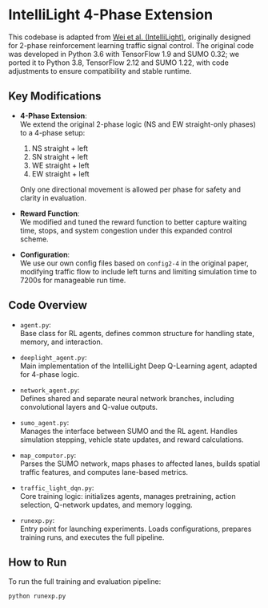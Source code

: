 # IntelliLight 4-Phase Extension

This codebase is adapted from [Wei et al. (IntelliLight)](https://dl.acm.org/doi/10.1145/3219819.3220096), originally designed for 2-phase reinforcement learning traffic signal control. The original code was developed in Python 3.6 with TensorFlow 1.9 and SUMO 0.32; we ported it to Python 3.8, TensorFlow 2.12 and SUMO 1.22, with code adjustments to ensure compatibility and stable runtime.

## Key Modifications

- **4-Phase Extension**:  
  We extend the original 2-phase logic (NS and EW straight-only phases) to a 4-phase setup:  
  1. NS straight + left  
  2. SN straight + left  
  3. WE straight + left  
  4. EW straight + left
 
  Only one directional movement is allowed per phase for safety and clarity in evaluation.

- **Reward Function**:  
  We modified and tuned the reward function to better capture waiting time, stops, and system congestion under this expanded control scheme.

- **Configuration**:  
  We use our own config files based on `config2-4` in the original paper, modifying traffic flow to include left turns and limiting simulation time to 7200s for manageable run time.

## Code Overview

- `agent.py`:  
  Base class for RL agents, defines common structure for handling state, memory, and interaction.

- `deeplight_agent.py`:  
  Main implementation of the IntelliLight Deep Q-Learning agent, adapted for 4-phase logic.

- `network_agent.py`:  
  Defines shared and separate neural network branches, including convolutional layers and Q-value outputs.

- `sumo_agent.py`:  
  Manages the interface between SUMO and the RL agent. Handles simulation stepping, vehicle state updates, and reward calculations.

- `map_computor.py`:  
  Parses the SUMO network, maps phases to affected lanes, builds spatial traffic features, and computes lane-based metrics.

- `traffic_light_dqn.py`:  
  Core training logic: initializes agents, manages pretraining, action selection, Q-network updates, and memory logging.

- `runexp.py`:  
  Entry point for launching experiments. Loads configurations, prepares training runs, and executes the full pipeline.

## How to Run

To run the full training and evaluation pipeline:

```bash
python runexp.py
